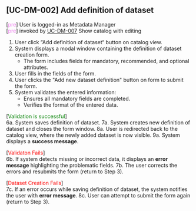 [UC-DM-002] Add definition of dataset
---

[<span style="color: violet;">pre</span>] User is logged-in as Metadata Manager<br/>
[<span style="color: violet;">pre</span>] invoked by [UC-DM-007](UC-DM-007.md) Show catalog with editing

1. User click “Add definition of dataset“ button on catalog view.
2. System displays a modal window containing the definition of dataset creation form.
    - The form includes fields for mandatory, recommended, and optional attributes.
3. User fills in the fields of the form.
4. User clicks the "Add new dataset definition" button on form to submit the form.
5. System validates the entered information:
    - Ensures all mandatory fields are completed.
    - Verifies the format of the entered data.
  
[<span style="color: green;">Validation is successful</span>]<br/>
    6a. System saves definition of dataset.
    7a. System creates new definition of dataset and closes the form window.
    8a. User is redirected back to the catalog view, where the newly added dataset is now visible.
    9a. System displays a **success message**.

[<span style="color: red;">Validaton Fails</span>]<br/>
    6b. If system detects missing or incorrect data, it displays an **error message** highlighting the problematic fields.
    7b. The user corrects the errors and resubmits the form (return to Step 3).

[<span style="color: red;">Dataset Creation Fails</span>]<br/>
    7c. If an error occurs while saving definition of dataset, the system notifies the user with **error message**.
    8c. User can attempt to submit the form again (return to Step 3).